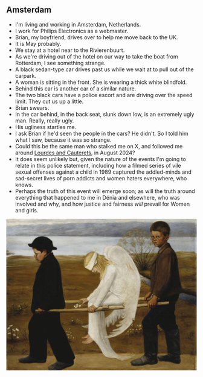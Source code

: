 ## Amsterdam

- I'm living and working in Amsterdam, Netherlands.
- I work for Philips Electronics as a webmaster.
- Brian, my boyfriend, drives over to help me move back to the UK.
- It is May probably.
- We stay at a hotel near to the Rivierenbuurt.
- As we're driving out of the hotel on our way to take the boat from Rotterdam, I see something strange.
- A black sedan-type car drives past us while we wait at to pull out of the carpark.
- A woman is sitting in the front. She is wearing a thick white blindfold.
- Behind this car is another car of a similar nature. 
- The two black cars have a police escort and are driving over the speed limit. They cut us up a little.
- Brian swears.
- In the car behind, in the back seat, slunk down low, is an extremely ugly man. Really, really ugly.
- His ugliness startles me.
- I ask Brian if he'd seen the people in the cars? He didn't. So I told him what I saw, because it was so strange. 
- Could this be the same man who stalked me on X, and followed me around [Lourdes and Cauterets](../2024/august.md#followed-by-the-gypsy-in-france), in August 2024?
- It does seem unlikely but, given the nature of the events I'm going to relate in this police statement, including how a filmed series of vile sexual offenses against a child in 1989 captured the addled-minds and sad-secret lives of porn addicts and women haters everywhere, who knows.
- Perhaps the truth of this event will emerge soon; as will the truth around everything that happened to me in Dénia and elsewhere, who was involved and why, and how justice and fairness *will* prevail for Women and girls.

![wounded angel](../../content/images/wounded-angel.jpeg)
